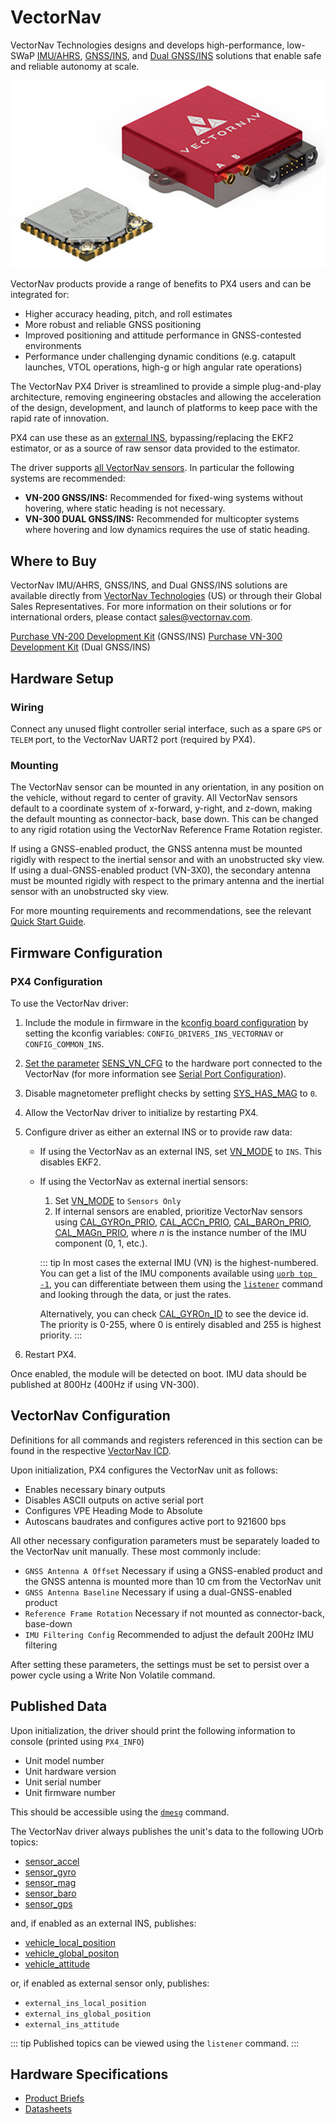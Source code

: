# VectorNav

VectorNav Technologies designs and develops high-performance, low-SWaP [IMU/AHRS](https://www.vectornav.com/resources/inertial-navigation-primer/theory-of-operation/theory-ahrs), [GNSS/INS](https://www.vectornav.com/resources/inertial-navigation-primer/theory-of-operation/theory-gpsins), and [Dual GNSS/INS](https://www.vectornav.com/resources/inertial-navigation-primer/theory-of-operation/theory-gnsscompass) solutions that enable safe and reliable autonomy at scale.

![VN-300](../../assets/hardware/sensors/inertial/vn-300-smd-rugged.png)

VectorNav products provide a range of benefits to PX4 users and can be integrated for:

- Higher accuracy heading, pitch, and roll estimates
- More robust and reliable GNSS positioning
- Improved positioning and attitude performance in GNSS-contested environments
- Performance under challenging dynamic conditions (e.g. catapult launches, VTOL operations, high-g or high angular rate operations)

The VectorNav PX4 Driver is streamlined to provide a simple plug-and-play architecture, removing engineering obstacles and allowing the acceleration of the design, development, and launch of platforms to keep pace with the rapid rate of innovation.

PX4 can use these as an [external INS](../sensor/inertial_navigation_systems.md), bypassing/replacing the EKF2 estimator, or as a source of raw sensor data provided to the estimator.

The driver supports [all VectorNav sensors](https://www.vectornav.com/store/products).
In particular the following systems are recommended:

- **VN-200 GNSS/INS:** Recommended for fixed-wing systems without hovering, where static heading is not necessary.
- **VN-300 DUAL GNSS/INS:** Recommended for multicopter systems where hovering and low dynamics requires the use of static heading.

## Where to Buy

VectorNav IMU/AHRS, GNSS/INS, and Dual GNSS/INS solutions are available directly from [VectorNav Technologies](https://www.vectornav.com/store/products) (US) or through their Global Sales Representatives. For more information on their solutions or for international orders, please contact sales@vectornav.com.

[Purchase VN-200 Development Kit](https://www.vectornav.com/store/products/gnss-ins/p/vn-200-rugged-development-kit) (GNSS/INS)
[Purchase VN-300 Development Kit](https://www.vectornav.com/store/products/dual-gnss-ins/p/vn-300-rugged-development-kit) (Dual GNSS/INS)

## Hardware Setup

### Wiring

Connect any unused flight controller serial interface, such as a spare `GPS` or `TELEM` port, to the VectorNav UART2 port (required by PX4).

### Mounting

The VectorNav sensor can be mounted in any orientation, in any position on the vehicle, without regard to center of gravity.
All VectorNav sensors default to a coordinate system of x-forward, y-right, and z-down, making the default mounting as connector-back, base down.
This can be changed to any rigid rotation using the VectorNav Reference Frame Rotation register.

If using a GNSS-enabled product, the GNSS antenna must be mounted rigidly with respect to the inertial sensor and with an unobstructed sky view. If using a dual-GNSS-enabled product (VN-3X0), the secondary antenna must be mounted rigidly with respect to the primary antenna and the inertial sensor with an unobstructed sky view.

For more mounting requirements and recommendations, see the relevant [Quick Start Guide](https://www.vectornav.com/resources/quick-start-guides).

## Firmware Configuration

### PX4 Configuration

To use the VectorNav driver:

1. Include the module in firmware in the [kconfig board configuration](../hardware/porting_guide_config.md#px4-board-configuration-kconfig) by setting the kconfig variables: `CONFIG_DRIVERS_INS_VECTORNAV` or `CONFIG_COMMON_INS`.
1. [Set the parameter](../advanced_config/parameters.md) [SENS_VN_CFG](../advanced_config/parameter_reference.md#SENS_VN_CFG) to the hardware port connected to the VectorNav (for more information see [Serial Port Configuration](../peripherals/serial_configuration.md)).
1. Disable magnetometer preflight checks by setting [SYS_HAS_MAG](../advanced_config/parameter_reference.md#SYS_HAS_MAG) to `0`.
1. Allow the VectorNav driver to initialize by restarting PX4.
1. Configure driver as either an external INS or to provide raw data:

   - If using the VectorNav as an external INS, set [VN_MODE](../advanced_config/parameter_reference.md#VN_MODE) to `INS`.
     This disables EKF2.
   - If using the VectorNav as external inertial sensors:

     1. Set [VN_MODE](../advanced_config/parameter_reference.md#VN_MODE) to `Sensors Only`
     1. If internal sensors are enabled, prioritize VectorNav sensors using [CAL_GYROn_PRIO](../advanced_config/parameter_reference.md#CAL_GYRO0_PRIO), [CAL_ACCn_PRIO](../advanced_config/parameter_reference.md#CAL_ACC0_PRIO), [CAL_BAROn_PRIO](../advanced_config/parameter_reference.md#CAL_BARO0_PRIO), [CAL_MAGn_PRIO](../advanced_config/parameter_reference.md#CAL_MAG0_PRIO), where _n_ is the instance number of the IMU component (0, 1, etc.).

     ::: tip
     In most cases the external IMU (VN) is the highest-numbered.
     You can get a list of the IMU components available using [`uorb top -1`](../middleware/uorb.md#uorb-top-command), you can differentiate between them using the [`listener`](../modules/modules_command.md#listener) command and looking through the data, or just the rates.

     Alternatively, you can check [CAL_GYROn_ID](../advanced_config/parameter_reference.md#CAL_GYRO0_ID) to see the device id.
     The priority is 0-255, where 0 is entirely disabled and 255 is highest priority.
     :::

1. Restart PX4.

Once enabled, the module will be detected on boot.
IMU data should be published at 800Hz (400Hz if using VN-300).

## VectorNav Configuration

Definitions for all commands and registers referenced in this section can be found in the respective [VectorNav ICD](https://www.vectornav.com/resources/interface-control-documents).

Upon initialization, PX4 configures the VectorNav unit as follows:

- Enables necessary binary outputs
- Disables ASCII outputs on active serial port
- Configures VPE Heading Mode to Absolute
- Autoscans baudrates and configures active port to 921600 bps

All other necessary configuration parameters must be separately loaded to the VectorNav unit manually. These most commonly include:

- `GNSS Antenna A Offset` Necessary if using a GNSS-enabled product and the GNSS antenna is mounted more than 10 cm from the VectorNav unit
- `GNSS Antenna Baseline` Necessary if using a dual-GNSS-enabled product
- `Reference Frame Rotation` Necessary if not mounted as connector-back, base-down
- `IMU Filtering Config` Recommended to adjust the default 200Hz IMU filtering

After setting these parameters, the settings must be set to persist over a power cycle using a Write Non Volatile command.

## Published Data

Upon initialization, the driver should print the following information to console (printed using `PX4_INFO`)

- Unit model number
- Unit hardware version
- Unit serial number
- Unit firmware number

This should be accessible using the [`dmesg`](../modules/modules_system.md#dmesg) command.

The VectorNav driver always publishes the unit's data to the following UOrb topics:

- [sensor_accel](../msg_docs/SensorAccel.md)
- [sensor_gyro](../msg_docs/SensorGyro.md)
- [sensor_mag](../msg_docs/SensorMag.md)
- [sensor_baro](../msg_docs/SensorBaro.md)
- [sensor_gps](../msg_docs/SensorGps.md)

and, if enabled as an external INS, publishes:

- [vehicle_local_position](../msg_docs/VehicleLocalPosition.md)
- [vehicle_global_positon](../msg_docs/VehicleGlobalPosition.md)
- [vehicle_attitude](../msg_docs/VehicleAttitude.md)

or, if enabled as external sensor only, publishes:

- `external_ins_local_position`
- `external_ins_global_position`
- `external_ins_attitude`

::: tip
Published topics can be viewed using the `listener` command.
:::

## Hardware Specifications

- [Product Briefs](https://www.vectornav.com/resources/product-briefs)
- [Datasheets](https://www.vectornav.com/resources/datasheets)
